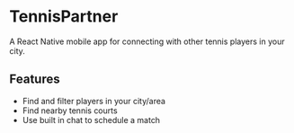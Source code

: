 # TennisPartner

A React Native mobile app for connecting with other tennis players in your city.

## Features

- Find and filter players in your city/area
- Find nearby tennis courts
- Use built in chat to schedule a match
